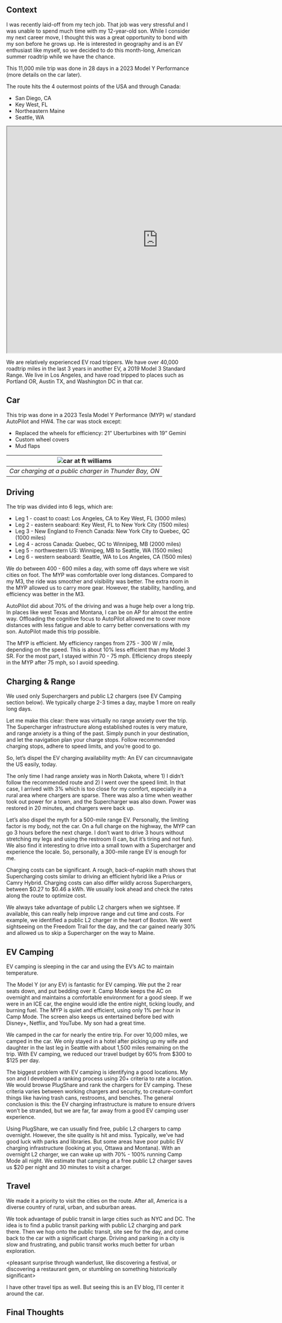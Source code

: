 
## Context

I was recently laid-off from my tech job. That job was very stressful and I was unable to spend much time with my 12-year-old son. While I consider my next career move, I thought this was a great opportunity to bond with my son before he grows up. He is interested in geography and is an EV enthusiast like myself, so we decided to do this month-long, American summer roadtrip while we have the chance.

This 11,000 mile trip was done in 28 days in a 2023 Model Y Performance (more details on the car later).

The route hits the 4 outermost points of the USA and through Canada:

* San Diego, CA
* Key West, FL
* Northeastern Maine
* Seattle, WA

<iframe src="https://www.google.com/maps/d/u/0/embed?mid=1wy6ZdUxPpWyasL6SZ00KsRx0tCBxOVg&ehbc=2E312F" width="800" height="600"></iframe>

We are relatively experienced EV road trippers. We have over 40,000 roadtrip miles in the last 3 years in another EV, a 2019 Model 3 Standard Range. We live in Los Angeles, and have road tripped to places such as Portland OR, Austin TX, and Washington DC in that car.

## Car

This trip was done in a 2023 Tesla Model Y Performance (MYP) w/ standard AutoPilot and HW4. The car was stock except:

* Replaced the wheels for efficiency: 21” Uberturbines with 19” Gemini 
* Custom wheel covers
* Mud flaps

| ![car at ft williams](assets/images/car_ftwilliams.jpeg) |
|:--:| 
| *Car charging at a public charger in Thunder Bay, ON* |

## Driving

The trip was divided into 6 legs, which are:

* Leg 1 - coast to coast: Los Angeles, CA to Key West, FL (3000 miles)
* Leg 2 - eastern seaboard: Key West, FL to New York City (1500 miles)
* Leg 3 - New England to French Canada: New York City to Quebec, QC (1000 miles)
* Leg 4 - across Canada: Quebec, QC to Winnipeg, MB (2000 miles)
* Leg 5 - northwestern US: Winnipeg, MB to Seattle, WA (1500 miles)
* Leg 6 - western seaboard: Seattle, WA to Los Angeles, CA (1500 miles)

We do between 400 - 600 miles a day, with some off days where we visit cities on foot. The MYP was comfortable over long distances. Compared to my M3, the ride was smoother and visibility was better. The extra room in the MYP allowed us to carry more gear. However, the stability, handling, and efficiency was better in the M3.

AutoPilot did about 70% of the driving and was a huge help over a long trip. In places like west Texas and Montana, I can be on AP for almost the entire way. Offloading the cognitive focus to AutoPilot allowed me to cover more distances with less fatigue and able to carry better conversations with my son. AutoPilot made this trip possible.

The MYP is efficient. My efficiency ranges from 275 - 300 W / mile, depending on the speed. This is about 10% less efficient than my Model 3 SR. For the most part, I stayed within 70 - 75 mph. Efficiency drops steeply in the MYP after 75 mph, so I avoid speeding.

## Charging & Range

We used only Superchargers and public L2 chargers (see EV Camping section below). We typically charge 2-3 times a day, maybe 1 more on really long days.

Let me make this clear: there was virtually no range anxiety over the trip. The Supercharger infrastructure along established routes is very mature, and range anxiety is a thing of the past. Simply punch in your destination, and let the navigation plan your charge stops. Follow recommended charging stops, adhere to speed limits, and you’re good to go.

So, let’s dispel the EV charging availability myth: An EV can circumnavigate the US easily, today.

The only time I had range anxiety was in North Dakota, where 1) I didn’t follow the recommended route and 2) I went over the speed limit. In that case, I arrived with 3% which is too close for my comfort, especially in a rural area where chargers are sparse. There was also a time when weather took out power for a town, and the Supercharger was also down. Power was restored in 20 minutes, and chargers were back up.

Let’s also dispel the myth for a 500-mile range EV. Personally, the limiting factor is my body, not the car. On a full charge on the highway, the MYP can go 3 hours before the next charge. I don’t want to drive 3 hours without stretching my legs and using the restroom (I can, but it’s tiring and not fun). We also find it interesting to drive into a small town with a Supercharger and experience the locale. So, personally, a 300-mile range EV is enough for me.

Charging costs can be significant. A rough, back-of-napkin math shows that Supercharging costs similar to driving an efficient hybrid like a Prius or Camry Hybrid. Charging costs can also differ wildly across Superchargers, between $0.27 to $0.46 a kWh. We usually look ahead and check the rates along the route to optimize cost.

We always take advantage of public L2 chargers when we sightsee. If available, this can really help improve range and cut time and costs. For example, we identified a public L2 charger in the heart of Boston. We went sightseeing on the Freedom Trail for the day, and the car gained nearly 30% and allowed us to skip a Supercharger on the way to Maine.

## EV Camping

EV camping is sleeping in the car and using the EV’s AC to maintain temperature.

The Model Y (or any EV) is fantastic for EV camping. We put the 2 rear seats down, and put bedding over it. Camp Mode keeps the AC on overnight and maintains a comfortable environment for a good sleep. If we were in an ICE car, the engine would idle the entire night, ticking loudly, and burning fuel. The MYP is quiet and efficient, using only 1% per hour in Camp Mode. The screen also keeps us entertained before bed with Disney+, Netflix, and YouTube. My son had a great time.

We camped in the car for nearly the entire trip. For over 10,000 miles, we camped in the car. We only stayed in a hotel after picking up my wife and daughter in the last leg in Seattle with about 1,500 miles remaining on the trip. With EV camping, we reduced our travel budget by 60% from $300 to $125 per day.

The biggest problem with EV camping is identifying a good locations. My son and I developed a ranking process using 20+ criteria to rate a location. We would browse PlugShare and rank the chargers for EV camping. These criteria varies between working chargers and security, to creature-comfort things like having trash cans, restrooms, and benches. The general conclusion is this: the EV charging infrastructure is mature to ensure drivers won’t be stranded, but we are far, far away from a good EV camping user experience.

Using PlugShare, we can usually find free, public L2 chargers to camp overnight. However, the site quality is hit and miss. Typically, we’ve had good luck with parks and libraries. But some areas have poor public EV charging infrastructure (looking at you, Ottawa and Montana). With an overnight L2 charger, we can wake up with 70% - 100% running Camp Mode all night. We estimate that camping at a free public L2 charger saves us $20 per night and 30 minutes to visit a charger.

## Travel

We made it a priority to visit the cities on the route. After all, America is a diverse country of rural, urban, and suburban areas.

We took advantage of public transit in large cities such as NYC and DC. The idea is to find a public transit parking with public L2 charging and park there. Then we hop onto the public transit, site see for the day, and come back to the car with a significant charge. Driving and parking in a city is slow and frustrating, and public transit works much better for urban exploration.

<pleasant surprise through wanderlust, like discovering a festival, or discovering a restaurant gem, or stumbling on something historically significant>

I have other travel tips as well. But seeing this is an EV blog, I’ll center it around the car.

## Final Thoughts